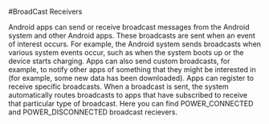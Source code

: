 #BroadCast Receivers

Android apps can send or receive broadcast messages from the Android system and other Android apps.
 These broadcasts are sent when an event of interest occurs. For example, the Android system sends broadcasts when various system events occur, such as when the system boots up or the device starts charging. 
 Apps can also send custom broadcasts, for example, to notify other apps of something that they might be interested in (for example, some new data has been downloaded).
 Apps can register to receive specific broadcasts. When a broadcast is sent, the system automatically routes broadcasts to apps that have subscribed to receive that particular type of broadcast.
 Here you can find POWER_CONNECTED and POWER_DISCONNECTED broadcast recievers.
